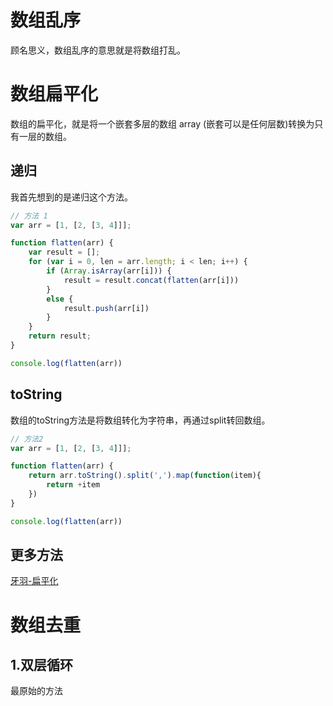 # 数组乱序
顾名思义，数组乱序的意思就是将数组打乱。
# 数组扁平化
数组的扁平化，就是将一个嵌套多层的数组 array (嵌套可以是任何层数)转换为只有一层的数组。
## 递归
我首先想到的是递归这个方法。
```javascript
// 方法 1
var arr = [1, [2, [3, 4]]];

function flatten(arr) {
    var result = [];
    for (var i = 0, len = arr.length; i < len; i++) {
        if (Array.isArray(arr[i])) {
            result = result.concat(flatten(arr[i]))
        }
        else {
            result.push(arr[i])
        }
    }
    return result;
}

console.log(flatten(arr))
```
## toString
数组的toString方法是将数组转化为字符串，再通过split转回数组。
```javascript
// 方法2
var arr = [1, [2, [3, 4]]];

function flatten(arr) {
    return arr.toString().split(',').map(function(item){
        return +item
    })
}

console.log(flatten(arr))
```
## 更多方法
[牙羽-扁平化](https://github.com/mqyqingfeng/Blog/issues/36)
# 数组去重
## 1.双层循环
最原始的方法
